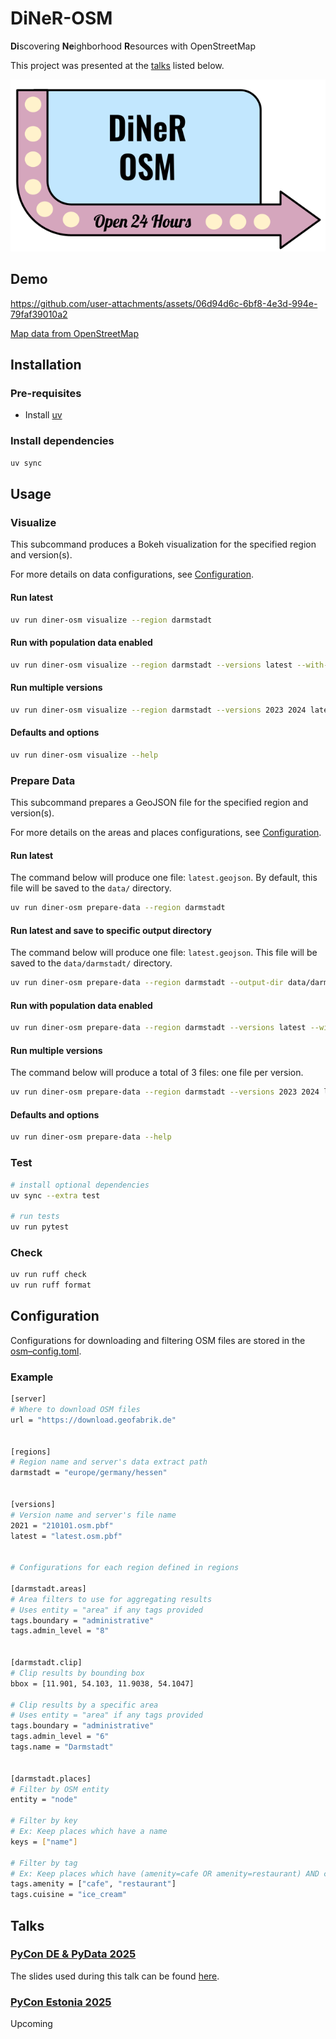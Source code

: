 # DiNeR-OSM
**Di**scovering **Ne**ighborhood **R**esources with OpenStreetMap

This project was presented at the [talks](#talks) listed below.

![diner-logo](assets/logo.png)

## Demo

https://github.com/user-attachments/assets/06d94d6c-6bf8-4e3d-994e-79faf39010a2


[Map data from OpenStreetMap](https://www.openstreetmap.org/copyright)

## Installation

### Pre-requisites
- Install [uv](https://docs.astral.sh/uv/getting-started/installation/)

### Install dependencies
```bash
uv sync
```


## Usage

### Visualize
This subcommand produces a Bokeh visualization for the specified region and version(s).

For more details on data configurations, see [Configuration](#configuration).

#### Run latest
```bash
uv run diner-osm visualize --region darmstadt
```

#### Run with population data enabled
```bash
uv run diner-osm visualize --region darmstadt --versions latest --with-populations
```

#### Run multiple versions
```bash
uv run diner-osm visualize --region darmstadt --versions 2023 2024 latest
```

#### Defaults and options
```bash
uv run diner-osm visualize --help
```

### Prepare Data
This subcommand prepares a GeoJSON file for the specified region and version(s).

For more details on the areas and places configurations, see 
[Configuration](#configuration).

#### Run latest
The command below will produce one file: `latest.geojson`.
By default, this file will be saved to the `data/` directory.

```bash
uv run diner-osm prepare-data --region darmstadt
```

#### Run latest and save to specific output directory
The command below will produce one file: `latest.geojson`.
This file will be saved to the `data/darmstadt/` directory.

```bash
uv run diner-osm prepare-data --region darmstadt --output-dir data/darmstadt
```

#### Run with population data enabled
```bash
uv run diner-osm prepare-data --region darmstadt --versions latest --with-populations
```

#### Run multiple versions
The command below will produce a total of 3 files: one file per version.

```bash
uv run diner-osm prepare-data --region darmstadt --versions 2023 2024 latest
``` 

#### Defaults and options
```bash
uv run diner-osm prepare-data --help
```

### Test
```bash
# install optional dependencies
uv sync --extra test

# run tests
uv run pytest
```

### Check
```bash
uv run ruff check
uv run ruff format
```


## Configuration

Configurations for downloading and filtering OSM files are stored in the
[osm–config.toml](osm_config.toml).

### Example

```bash
[server]
# Where to download OSM files
url = "https://download.geofabrik.de"


[regions]
# Region name and server's data extract path
darmstadt = "europe/germany/hessen"


[versions]
# Version name and server's file name
2021 = "210101.osm.pbf"
latest = "latest.osm.pbf"


# Configurations for each region defined in regions

[darmstadt.areas]
# Area filters to use for aggregating results
# Uses entity = "area" if any tags provided
tags.boundary = "administrative"
tags.admin_level = "8"


[darmstadt.clip]
# Clip results by bounding box
bbox = [11.901, 54.103, 11.9038, 54.1047]

# Clip results by a specific area
# Uses entity = "area" if any tags provided
tags.boundary = "administrative"
tags.admin_level = "6"
tags.name = "Darmstadt"


[darmstadt.places]
# Filter by OSM entity
entity = "node"

# Filter by key
# Ex: Keep places which have a name
keys = ["name"]

# Filter by tag
# Ex: Keep places which have (amenity=cafe OR amenity=restaurant) AND cusine=ice_cream tags
tags.amenity = ["cafe", "restaurant"]
tags.cuisine = "ice_cream"
```

## Talks

### [PyCon DE & PyData 2025](https://2025.pycon.de/)

The slides used during this talk can be found [here](assets/PyConDE_2025.pdf).

### [PyCon Estonia 2025](https://pycon.ee/)

Upcoming
